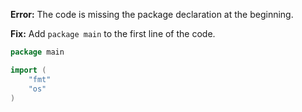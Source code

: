 **Error:** The code is missing the package declaration at the beginning.

**Fix:** Add `package main` to the first line of the code.

```go
package main

import (
	"fmt"
	"os"
)
```
